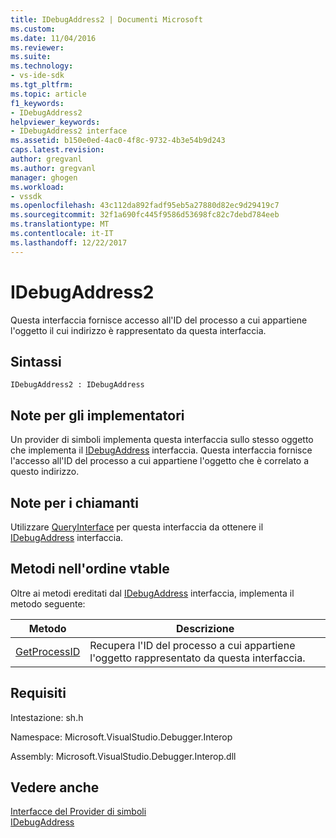 ```yaml
---
title: IDebugAddress2 | Documenti Microsoft
ms.custom: 
ms.date: 11/04/2016
ms.reviewer: 
ms.suite: 
ms.technology:
- vs-ide-sdk
ms.tgt_pltfrm: 
ms.topic: article
f1_keywords:
- IDebugAddress2
helpviewer_keywords:
- IDebugAddress2 interface
ms.assetid: b150e0ed-4ac0-4f8c-9732-4b3e54b9d243
caps.latest.revision: 
author: gregvanl
ms.author: gregvanl
manager: ghogen
ms.workload:
- vssdk
ms.openlocfilehash: 43c112da892fadf95eb5a27880d82ec9d29419c7
ms.sourcegitcommit: 32f1a690fc445f9586d53698fc82c7debd784eeb
ms.translationtype: MT
ms.contentlocale: it-IT
ms.lasthandoff: 12/22/2017
---
```

# <a name="idebugaddress2"></a>IDebugAddress2
Questa interfaccia fornisce accesso all'ID del processo a cui appartiene l'oggetto il cui indirizzo è rappresentato da questa interfaccia.  
  
## <a name="syntax"></a>Sintassi  
  
```  
IDebugAddress2 : IDebugAddress  
```  
  
## <a name="notes-for-implementers"></a>Note per gli implementatori  
 Un provider di simboli implementa questa interfaccia sullo stesso oggetto che implementa il [IDebugAddress](../../../extensibility/debugger/reference/idebugaddress.md) interfaccia. Questa interfaccia fornisce l'accesso all'ID del processo a cui appartiene l'oggetto che è correlato a questo indirizzo.  
  
## <a name="notes-for-callers"></a>Note per i chiamanti  
 Utilizzare [QueryInterface](/cpp/atl/queryinterface) per questa interfaccia da ottenere il [IDebugAddress](../../../extensibility/debugger/reference/idebugaddress.md) interfaccia.  
  
## <a name="methods-in-vtable-order"></a>Metodi nell'ordine vtable  
 Oltre ai metodi ereditati dal [IDebugAddress](../../../extensibility/debugger/reference/idebugaddress.md) interfaccia, implementa il metodo seguente:  
  
|Metodo|Descrizione|  
|------------|-----------------|  
|[GetProcessID](../../../extensibility/debugger/reference/idebugaddress2-getprocessid.md)|Recupera l'ID del processo a cui appartiene l'oggetto rappresentato da questa interfaccia.|  
  
## <a name="requirements"></a>Requisiti  
 Intestazione: sh.h  
  
 Namespace: Microsoft.VisualStudio.Debugger.Interop  
  
 Assembly: Microsoft.VisualStudio.Debugger.Interop.dll  
  
## <a name="see-also"></a>Vedere anche  
 [Interfacce del Provider di simboli](../../../extensibility/debugger/reference/symbol-provider-interfaces.md)   
 [IDebugAddress](../../../extensibility/debugger/reference/idebugaddress.md)